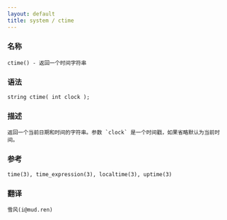 ```yaml
---
layout: default
title: system / ctime
---
```


### 名称

    ctime() - 返回一个时间字符串

### 语法

    string ctime( int clock );

### 描述

    返回一个当前日期和时间的字符串。参数 `clock` 是一个时间戳，如果省略默认为当前时间。

### 参考

    time(3), time_expression(3), localtime(3), uptime(3)

### 翻译 ###

    雪风(i@mud.ren)
